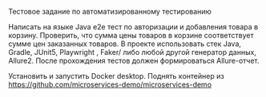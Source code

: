 Тестовое задание по автоматизированному тестированию

Написать на языке Java e2e тест по авторизации и добавления товара в корзину. 
Проверить, что сумма цены товаров в корзине соответствует сумме цен заказанных товаров. 
В проекте использовать стек Java, Gradle, JUnit5, Playwright , Faker/ либо любой другой генератор данных, Allure2. 
После прохождения тестов должен формироваться Allure-отчет.

Установить и запустить Docker desktop.
Поднять контейнер из https://github.com/microservices-demo/microservices-demo
